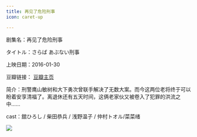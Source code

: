 ```yaml
---
title: 再见了危险刑事
icon: caret-up

---
```


剧集名：再见了危险刑事

タイトル：さらば あぶない刑事

上映日期：2016-01-30

豆瓣链接： [豆瓣主页](https://movie.douban.com/subject/26318051/)

简介：刑警鹰山敏树和大下勇次曾联手解决了无数大案。而今这两位老将终于可以盼着安享清福了。离退休还有五天时间，这俩老家伙又被卷入了犯罪的洪流之中...... ​​​

cast：舘ひろし / 柴田恭兵 / 浅野温子 / 仲村トオル/菜菜绪

![](https://listpic.tsgsanjiao.com/movie/2016/2016zjlwxxs.jpg)